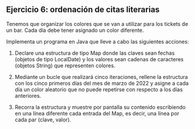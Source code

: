 ## Ejercicio 6: ordenación de citas literarias

Tenemos que organizar los colores que se van a utilizar para los tickets de un bar. Cada día debe tener asignado un color diferente.

Implementa un programa en Java que lleve a cabo las siguientes acciones:
 
1. Declare una estructura de tipo Map donde las claves sean fechas (objetos de tipo LocalDate) y los valores sean cadenas de caracteres (objetos String) que representen colores.

2. Mediante un bucle que realizará cinco iteraciones, rellene la estructura con los cinco primeros días del mes de marzo de 2022 y asigne a cada día un color aleatorio que no puede repetirse con respecto a los días anteriores.

3. Recorra la estructura y muestre por pantalla su contenido escribiendo en una línea diferente cada entrada del Map, es decir, una línea por cada par (clave, valor).